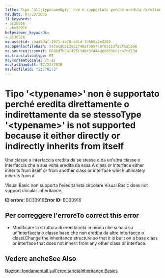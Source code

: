 ```yaml
---
title: Tipo '&lt;typename&gt;' non è supportato perché eredita direttamente o indirettamente da se stesso
ms.date: 07/20/2015
f1_keywords:
- bc30916
- vbc30916
helpviewer_keywords:
- BC30916
ms.assetid: cea33daf-1971-4b70-a01d-7d8b5c9e4269
ms.openlocfilehash: 5430cdb5c3e52748af365748f05153f23f52ba8e
ms.sourcegitcommit: 0888d7b24f475c346a3f444de8d83ec1ca7cd234
ms.translationtype: MT
ms.contentlocale: it-IT
ms.lasthandoff: 12/22/2018
ms.locfileid: "53770273"
---
```

# <a name="type-lttypenamegt-is-not-supported-because-it-either-directly-or-indirectly-inherits-from-itself"></a><span data-ttu-id="9a0c7-102">Tipo '&lt;typename&gt;' non è supportato perché eredita direttamente o indirettamente da se stesso</span><span class="sxs-lookup"><span data-stu-id="9a0c7-102">Type '&lt;typename&gt;' is not supported because it either directly or indirectly inherits from itself</span></span>
<span data-ttu-id="9a0c7-103">Una classe o interfaccia eredita da se stessa o da un'altra classe o interfaccia che a sua volta eredita da essa.</span><span class="sxs-lookup"><span data-stu-id="9a0c7-103">A class or interface either inherits from itself or from another class or interface which ultimately inherits from it.</span></span>  
  
 <span data-ttu-id="9a0c7-104">Visual Basic non supporta l'ereditarietà circolare.</span><span class="sxs-lookup"><span data-stu-id="9a0c7-104">Visual Basic does not support circular inheritance.</span></span>  
  
 <span data-ttu-id="9a0c7-105">**ID errore:** BC30916</span><span class="sxs-lookup"><span data-stu-id="9a0c7-105">**Error ID:** BC30916</span></span>  
  
## <a name="to-correct-this-error"></a><span data-ttu-id="9a0c7-106">Per correggere l'errore</span><span class="sxs-lookup"><span data-stu-id="9a0c7-106">To correct this error</span></span>  
  
-   <span data-ttu-id="9a0c7-107">Modificare la struttura di ereditarietà in modo che si basi su un'interfaccia o classe base che non eredita da altre interfacce o classi.</span><span class="sxs-lookup"><span data-stu-id="9a0c7-107">Change the inheritance structure so that it is built on a base class or interface that does not inherit from any other class or interface.</span></span>  
  
## <a name="see-also"></a><span data-ttu-id="9a0c7-108">Vedere anche</span><span class="sxs-lookup"><span data-stu-id="9a0c7-108">See Also</span></span>  
 [<span data-ttu-id="9a0c7-109">Nozioni fondamentali sull'ereditarietà</span><span class="sxs-lookup"><span data-stu-id="9a0c7-109">Inheritance Basics</span></span>](../../visual-basic/programming-guide/language-features/objects-and-classes/inheritance-basics.md)
